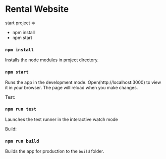 # Rental Website

start project => 
- npm install
- npm start 


### `npm install`

Installs the node modules in project directory.

### `npm start`

Runs the app in the development mode.
Open(http://localhost:3000) to view it in your browser.
The page will reload when you make changes.

Test: 
### `npm run test`

Launches the test runner in the interactive watch mode

Build:
### `npm run build`

Builds the app for production to the `build` folder.



